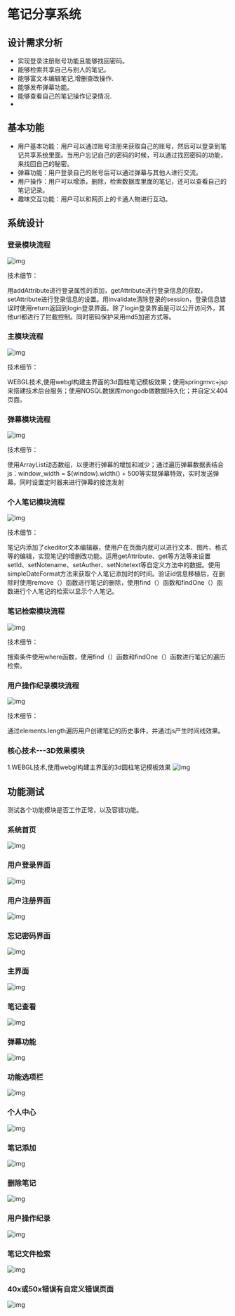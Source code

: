 # 笔记分享系统



## 设计需求分析

-  实现登录注册账号功能且能够找回密码。
- 能够检索共享自己与别人的笔记。
- 能够富文本编辑笔记,增删查改操作.
- 能够发布弹幕功能。
- 能够查看自己的笔记操作记录情况.
- 

## 基本功能

- 用户基本功能：用户可以通过账号注册来获取自己的账号，然后可以登录到笔记共享系统里面。当用户忘记自己的密码的时候，可以通过找回密码的功能，来找回自己的秘密。
-   弹幕功能：用户登录自己的账号后可以通过弹幕与其他人进行交流。
- 用户操作：用户可以增添，删除，检索数据库里面的笔记，还可以查看自己的笔记记录。
- 趣味交互功能：用户可以和网页上的卡通人物进行互动。



## 系统设计

### 登录模块流程

![img](./img/wps1.jpg)

技术细节：

用addAttribute进行登录属性的添加，getAttribute进行登录信息的获取，setAttribute进行登录信息的设置。用invalidate清除登录的session，登录信息错误时使用return返回到login登录界面。除了login登录界面是可以公开访问外，其他url都进行了拦截控制。同时密码保护采用md5加密方式等。



### 主模块流程



![img](./img/wps2.png)

技术细节：

WEBGL技术,使用webgl构建主界面的3d圆柱笔记模板效果；使用springmvc+jsp来搭建技术后台服务；使用NOSQL数据库mongodb做数据持久化；并自定义404页面。



### 弹幕模块流程

![img](./img/wps3.jpg)



技术细节：

使用ArrayList动态数组，以便进行弹幕的增加和减少；通过遍历弹幕数据表结合js：window_width = $(window).width() + 500等实现弹幕特效，实时发送弹幕。同时设置定时器来进行弹幕的接连发射



### 个人笔记模块流程

![img](./img/wps4.jpg)

技术细节：

笔记内添加了ckeditor文本编辑器，使用户在页面内就可以进行文本、图片、格式等的编辑，实现笔记的增删改功能。运用getAttribute、get等方法等来设置setId、setNotename、setAuther、setNotetext等自定义方法中的数据。使用simpleDateFormat方法来获取个人笔记添加时的时间。验证id信息移植后，在删除时使用remove（）函数进行笔记的删除，使用find（）函数和findOne（）函数进行个人笔记的检索以显示个人笔记。



### 笔记检索模块流程

![img](./img/wps5.jpg)



技术细节：

搜索条件使用where函数，使用find（）函数和findOne（）函数进行笔记的遍历检索。

### 用户操作纪录模块流程

![img](./img/wps6.jpg)



技术细节：

通过elements.length遍历用户创建笔记的历史事件，并通过js产生时间线效果。



### 核心技术---3D效果模块

1.WEBGL技术,使用webgl构建主界面的3d圆柱笔记模板效果
![img](./img/wps7.png)



## 功能测试

测试各个功能模块是否工作正常，以及容错功能。



### 系统首页

![img](./img/wps8.jpg)



### 用户登录界面

![img](./img/wps9.jpg)



### 用户注册界面

![img](./img/wps10.jpg)



### 忘记密码界面

![img](./img/wps11.jpg)



### 主界面

![img](./img/wps12.jpg)



### 笔记查看

![img](./img/wps13.jpg)



### 弹幕功能

![img](./img/wps14.jpg)



### 功能选项栏

![img](./img/wps15.jpg)



### 个人中心

![img](./img/wps16.jpg)



### 笔记添加

![img](./img/wps17.jpg)



### 删除笔记

![img](./img/wps18.jpg)



### 用户操作纪录

![img](./img/wps19.jpg)



### 笔记文件检索

![img](./img/wps20.jpg)



### 40x或50x错误有自定义错误页面

![img](./img/wps21.jpg)